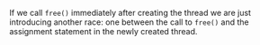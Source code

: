 If we call `free()` immediately after creating the thread we are just introducing
another race: one between the call to `free()` and the assignment statement in
the newly created thread.
